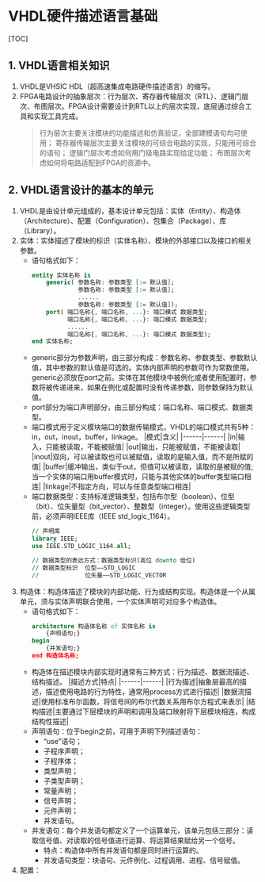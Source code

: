 # VHDL硬件描述语言基础

[TOC]

## 1. VHDL语言相关知识

1. VHDL是VHSIC HDL（超高速集成电路硬件描述语言）的缩写。
2. FPGA电路设计的抽象层次：行为层次、寄存器传输层次（RTL）、逻辑门层次、布图层次。FPGA设计需要设计到RTL以上的层次实现，底层通过综合工具和实现工具完成。
	> 行为层次主要关注模块的功能描述和仿真验证，全部建模语句均可使用；
	> 寄存器传输层次主要关注模块的可综合电路的实现，只能用可综合的语句；
	> 逻辑门层次考虑如何用门级电路实现给定功能；
	> 布图层次考虑如何将电路适配到FPGA的资源中。

## 2. VHDL语言设计的基本的单元

1. VHDL是由设计单元组成的，基本设计单元包括：实体（Entity）、构造体（Architecture）、配置（Configuration）、包集合（Package）、库（Library）。
2. 实体：实体描述了模块的标识（实体名称）、模块的外部接口以及接口的相关参数。
	- 语句格式如下：
		```VHDL
		entity 实体名称 is
			generic( 参数名称: 参数类型 [:= 默认值];
					 参数名称: 参数类型 [:= 默认值];
					 ......
					 参数名称: 参数类型 [:= 默认值]);
			port( 端口名称{, 端口名称, ...}: 端口模式 数据类型;
				  端口名称{, 端口名称, ...}: 端口模式 数据类型;
				  ......
				  端口名称{, 端口名称, ...}: 端口模式 数据类型);
		end 实体名称;
		```
	- generic部分为参数声明，由三部分构成：参数名称、参数类型、参数默认值，其中参数的默认值是可选的。实体内部声明的参数可作为常数使用。generic必须放在port之前。实体在其他模块中被例化或者使用配置时，参数将被传递进来，如果在例化或配置时没有传递参数，则参数保持为默认值。
	- port部分为端口声明部分，由三部分构成：端口名称、端口模式、数据类型。
	- 端口模式用于定义模块端口的数据传输模式，VHDL的端口模式共有5种：in，out，inout，buffer，linkage。
		|模式|含义|
		|------|------|
		|in|输入，只能被读取，不能被赋值|
		|out|输出，只能被赋值，不能被读取|
		|inout|双向，可以被读取也可以被赋值，读取的是输入值，而不是所赋的值|
		|buffer|缓冲输出，类似于out，但值可以被读取，读取的是被赋的值;</br>当一个实体的端口用buffer模式时，只能与其他实体的buffer类型端口相连|
		|linkage|不指定方向，可以与任意类型端口相连|
	- 端口数据类型：支持标准逻辑类型，包括布尔型（boolean）、位型（bit）、位矢量型（bit_vector）、整数型（integer）。使用这些逻辑类型前，必须声明IEEE库（IEEE std_logic_1164）。
		```VHDL
		// 声明库
		library IEEE;
		use IEEE.STD_LOGIC_1164.all;

		// 数据类型的表达方式：数据类型标识(高位 downto 低位)
		// 数据类型标识  位型——STD_LOGIC
		//			   位矢量——STD_LOGIC_VECTOR
		```
3. 构造体：构造体描述了模块的内部功能、行为或结构实现。构造体是一个从属单元，须与实体声明联合使用，一个实体声明可对应多个构造体。
	- 语句格式如下：
		```VHDL
		architecture 构造体名称 of 实体名称 is
			{声明语句;}
		begin
			{并发语句;}
		end 构造体名称;
		```
	- 构造体在描述模块内部实现时通常有三种方式：行为描述、数据流描述、结构描述。
		|描述方式|特点|
		|------|------|
		|行为描述|抽象层最高的描述，描述使用电路的行为特性，通常用process方式进行描述|
		|数据流描述|使用标准布尔函数，将信号间的布尔代数关系用布尔方程式来表示|
		|结构描述|主要通过下层模块的声明和调用及端口映射将下层模块相连，构成结构性描述|
	- 声明语句：位于begin之前，可用于声明下列描述语句：
		- “use”语句；
		- 子程序声明；
		- 子程序体；
		- 类型声明；
		- 子类型声明；
		- 常量声明；
		- 信号声明；
		- 元件声明；
		- 并发语句。
	- 并发语句：每个并发语句都定义了一个运算单元，该单元包括三部分：读取信号值、对读取的信号值进行运算、将运算结果赋给另一个信号。
		- 特点：构造体中所有并发语句都是同时进行运算的。
		- 并发语句类型：块语句、元件例化、过程调用、进程、信号赋值。
4. 配置：